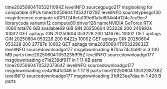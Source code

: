 time20250604T053211094Z levelINFO sourcegpugo217 msglooking for compatible GPUs
time20250604T053211279Z levelINFO sourcetypesgo130 msginference compute idGPU249efa139e61a5d804d4d124c7cc9ec7 librarycuda variantv12 compute89 driver128 nameNVIDIA GeForce RTX 4060 total76 GiB available69 GiB
GIN 20250604  053228  200  240992s  10002  GET apitags
GIN 20250604  053228  200  141676s  10002  GET apitags
GIN 20250604  053228  200  6422s  10002  GET apitags
GIN 20250604  053228  200  27787s  10002  GET apitags
time20250604T053229632Z levelINFO sourcedownloadgo177 msgdownloading 970aa74c0a90 in 3 100 MB parts
time20250604T053235995Z levelINFO sourcedownloadgo177 msgdownloading c71d239df917 in 1 11 KB parts
time20250604T053237364Z levelINFO sourcedownloadgo177 msgdownloading ce4a164fc046 in 1 17 B parts
time20250604T053238738Z levelINFO sourcedownloadgo177 msgdownloading 31df23ea7daa in 1 420 B parts